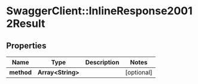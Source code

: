 # SwaggerClient::InlineResponse20012Result

## Properties
Name | Type | Description | Notes
------------ | ------------- | ------------- | -------------
**method** | **Array&lt;String&gt;** |  | [optional] 



